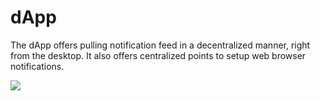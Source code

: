 # dApp

The dApp offers pulling notification feed in a decentralized manner, right from the desktop. It also offers centralized points to setup web browser notifications.



![](https://lh6.googleusercontent.com/9iQjdm37hdFvVoN_csDPf__BCXB7gTEE0FFxnet5v2dlym9H77wmNj9CVc08LbHOMQKKheKeB9QkqaC7v4N1n6ZbxrF9lccKaRwjXQzIVAGpmvVLdcg7G8cF9dz0Y_QNmgue5ubw4EQ)

